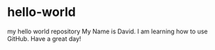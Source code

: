 hello-world
===========

my hello world repository
My Name is David.  I am  learning how to use GitHub.  Have a great day!
